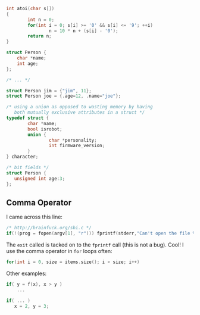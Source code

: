 ```c
int atoi(char s[])
{
        int n = 0;
        for(int i = 0; s[i] >= '0' && s[i] <= '9'; ++i)
                n = 10 * n + (s[i] - '0');
        return n;
}
```

```c
struct Person {
	char *name;
	int age;
};

/* ... */

struct Person jim = {"jim", 11};
struct Person joe = {.age=12, .name="joe"};
```

```c
/* using a union as opposed to wasting memory by having 
   both mutually exclusive attributes in a struct */
typedef struct {
        char *name;
        bool isrobot;
        union {
                char *personality;
                int firmware_version;
        }   
} character;
```

```c
/* bit fields */
struct Person {
   unsigned int age:3;
};
```

## Comma Operator
I came across this line:
```c
/* http://brainfuck.org/sbi.c */
if(!(prog = fopen(argv[1], "r"))) fprintf(stderr,"Can't open the file %s.\n", argv[1]),exit(1);
```
The `exit` called is tacked on to the `fprintf` call (this is not a bug). Cool! I use the comma operator in `for` loops often:
```c
for(int i = 0, size = items.size(); i < size; i++)
```
Other examples:
```c
if( y = f(x), x > y )
	...

if( ... )
   x = 2, y = 3;
```
